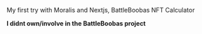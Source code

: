 My first try with Moralis and Nextjs, BattleBoobas NFT Calculator

**I didnt own/involve in the BattleBoobas project**